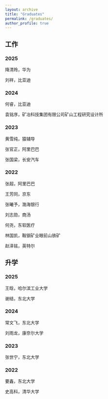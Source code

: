```yaml
---
layout: archive
title: "Graduates"
permalink: /graduates/
author_profile: true
---
```


## 工作
### 2025
降清玲，华为

刘祥，比亚迪

### 2024
何睿，比亚迪

袁铭序，矿冶科技集团有限公司矿山工程研究设计所

### 2023
黄雪纯，猿辅导

张官正，阿里巴巴

张国梁，长安汽车

### 2022
张超，阿里巴巴

王芳同，京东

张曦予，渤海银行

刘志勋，商汤

何尧，东软医疗

林国凯，鞍钢矿业眼前山铁矿

赵泽铭，英特尔

## 升学
### 2025
王晗，哈尔滨工业大学

谢结，东北大学

### 2024
常文飞，东北大学

刘雨龙，康奈尔大学

### 2023
张世宁，东北大学

### 2022
要鑫，东北大学

史高科，清华大学
